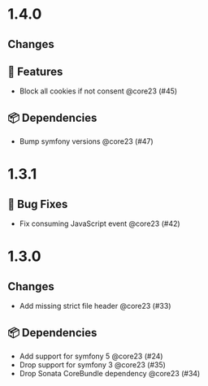 # 1.4.0

## Changes

## 🚀 Features

- Block all cookies if not consent @core23 (#45)

## 📦 Dependencies

- Bump symfony versions @core23 (#47)

# 1.3.1

## 🐛 Bug Fixes

- Fix consuming JavaScript event @core23 (#42)

# 1.3.0

## Changes

- Add missing strict file header @core23 (#33)

## 📦 Dependencies

- Add support for symfony 5 @core23 (#24)
- Drop support for symfony 3 @core23 (#35)
- Drop Sonata CoreBundle dependency @core23 (#34)
